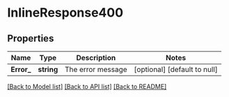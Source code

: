 # InlineResponse400

## Properties
Name | Type | Description | Notes
------------ | ------------- | ------------- | -------------
**Error_** | **string** | The error message | [optional] [default to null]

[[Back to Model list]](../README.md#documentation-for-models) [[Back to API list]](../README.md#documentation-for-api-endpoints) [[Back to README]](../README.md)

